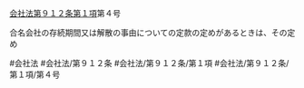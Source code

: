 [会社法第９１２条第１項](会社法＿＿＿＿第９１２条第１項)第４号

合名会社の存続期間又は解散の事由についての定款の定めがあるときは、その定め


#会社法
#会社法/第９１２条
#会社法/第９１２条/第１項
#会社法/第９１２条/第１項/第４号
